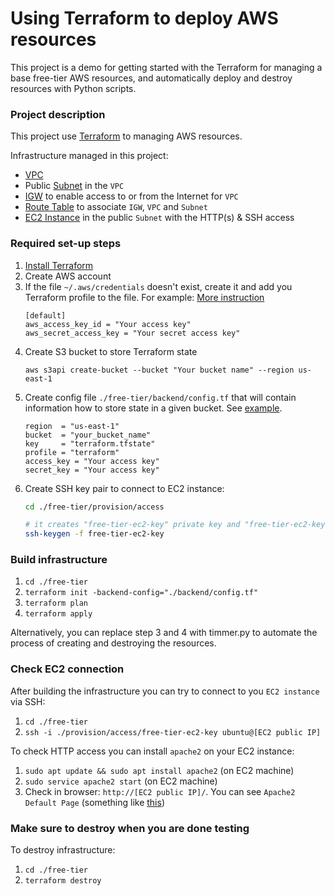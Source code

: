 
# Using Terraform to deploy AWS resources

This project is a demo for getting started with the Terraform for managing a base free-tier AWS resources, and automatically deploy and destroy resources with Python scripts.

### Project description

This project use [Terraform](https://www.terraform.io/) to managing AWS resources. 

Infrastructure managed in this project:

* [VPC](https://docs.aws.amazon.com/vpc/latest/userguide/what-is-amazon-vpc.html)
* Public [Subnet](https://docs.aws.amazon.com/vpc/latest/userguide/working-with-vpcs.html#AddaSubnet) in the `VPC`
* [IGW](https://docs.aws.amazon.com/vpc/latest/userguide/VPC_Internet_Gateway.html) to enable access to or from the Internet for `VPC`
* [Route Table](https://docs.aws.amazon.com/vpc/latest/userguide/VPC_Route_Tables.html) to associate `IGW`, `VPC` and `Subnet`
* [EC2 Instance](https://docs.aws.amazon.com/AWSEC2/latest/UserGuide/concepts.html) in the public `Subnet` with the HTTP(s) & SSH access

### Required set-up steps

1. [Install Terraform](https://learn.hashicorp.com/terraform/getting-started/install.html)
2. Create AWS account
3. If the file `~/.aws/credentials` doesn't exist, create it and add you Terraform profile to the file. For example: [More instruction](https://docs.aws.amazon.com/cli/latest/userguide/cli-configure-files.html)
   ```text
   [default]
   aws_access_key_id = "Your access key"
   aws_secret_access_key = "Your secret access key"
   ```
4. Create S3 bucket to store Terraform state
    ```text
    aws s3api create-bucket --bucket "Your bucket name" --region us-east-1
    ```
5. Create config file `./free-tier/backend/config.tf` that will contain information how to store state in a given bucket. See [example](./free-tier/backend/example.config.tf). 
    ```text
    region  = "us-east-1"
    bucket  = "your_bucket_name"
    key     = "terraform.tfstate"
    profile = "terraform"
    access_key = "Your access key"
    secret_key = "Your access key"
    ```
6. Create SSH key pair to connect to EC2 instance:
   ```bash
   cd ./free-tier/provision/access

   # it creates "free-tier-ec2-key" private key and "free-tier-ec2-key.pub" public key
   ssh-keygen -f free-tier-ec2-key
   ``` 
   
### Build infrastructure

1. `cd ./free-tier`
2. `terraform init -backend-config="./backend/config.tf"`
3. `terraform plan`
4. `terraform apply`

Alternatively, you can replace step 3 and 4 with timmer.py to automate the process of creating and destroying the resources.

### Check EC2 connection

After building the infrastructure you can try to connect to you `EC2 instance` via SSH:

1. `cd ./free-tier`
2. `ssh -i ./provision/access/free-tier-ec2-key ubuntu@[EC2 public IP]`

To check HTTP access you can install `apache2` on your EC2 instance:

1. `sudo apt update && sudo apt install apache2` (on EC2 machine)
2. `sudo service apache2 start` (on EC2 machine) 
3. Check in browser: `http://[EC2 public IP]/`. You can see `Apache2 Default Page` (something like [this](https://annex.exploratorium.edu/))

### Make sure to destroy when you are done testing
To destroy infrastructure:

1. `cd ./free-tier`
2. `terraform destroy`
